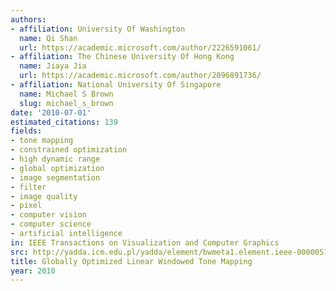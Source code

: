 ```yaml
---
authors:
- affiliation: University Of Washington
  name: Qi Shan
  url: https://academic.microsoft.com/author/2226591061/
- affiliation: The Chinese University Of Hong Kong
  name: Jiaya Jia
  url: https://academic.microsoft.com/author/2096891736/
- affiliation: National University Of Singapore
  name: Michael S Brown
  slug: michael_s_brown
date: '2010-07-01'
estimated_citations: 139
fields:
- tone mapping
- constrained optimization
- high dynamic range
- global optimization
- image segmentation
- filter
- image quality
- pixel
- computer vision
- computer science
- artificial intelligence
in: IEEE Transactions on Visualization and Computer Graphics
src: http://yadda.icm.edu.pl/yadda/element/bwmeta1.element.ieee-000005184835
title: Globally Optimized Linear Windowed Tone Mapping
year: 2010
---
```

